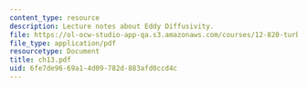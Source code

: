 ```yaml
---
content_type: resource
description: Lecture notes about Eddy Diffusivity.
file: https://ol-ocw-studio-app-qa.s3.amazonaws.com/courses/12-820-turbulence-in-the-ocean-and-atmosphere-spring-2007/6fe7de9669a14d09782d883afd0ccd4c_ch13.pdf
file_type: application/pdf
resourcetype: Document
title: ch13.pdf
uid: 6fe7de96-69a1-4d09-782d-883afd0ccd4c
---
```

